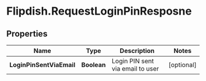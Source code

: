 # Flipdish.RequestLoginPinResposne

## Properties
Name | Type | Description | Notes
------------ | ------------- | ------------- | -------------
**LoginPinSentViaEmail** | **Boolean** | Login PIN sent via email to user | [optional] 


